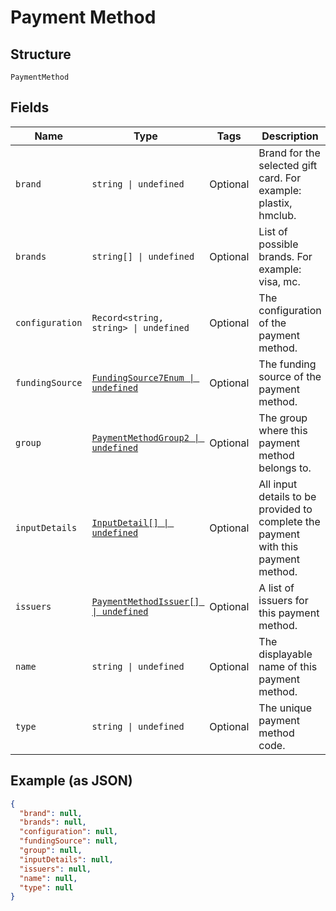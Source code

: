 
# Payment Method

## Structure

`PaymentMethod`

## Fields

| Name | Type | Tags | Description |
|  --- | --- | --- | --- |
| `brand` | `string \| undefined` | Optional | Brand for the selected gift card. For example: plastix, hmclub. |
| `brands` | `string[] \| undefined` | Optional | List of possible brands. For example: visa, mc. |
| `configuration` | `Record<string, string> \| undefined` | Optional | The configuration of the payment method. |
| `fundingSource` | [`FundingSource7Enum \| undefined`](../../doc/models/funding-source-7-enum.md) | Optional | The funding source of the payment method. |
| `group` | [`PaymentMethodGroup2 \| undefined`](../../doc/models/payment-method-group-2.md) | Optional | The group where this payment method belongs to. |
| `inputDetails` | [`InputDetail[] \| undefined`](../../doc/models/input-detail.md) | Optional | All input details to be provided to complete the payment with this payment method. |
| `issuers` | [`PaymentMethodIssuer[] \| undefined`](../../doc/models/payment-method-issuer.md) | Optional | A list of issuers for this payment method. |
| `name` | `string \| undefined` | Optional | The displayable name of this payment method. |
| `type` | `string \| undefined` | Optional | The unique payment method code. |

## Example (as JSON)

```json
{
  "brand": null,
  "brands": null,
  "configuration": null,
  "fundingSource": null,
  "group": null,
  "inputDetails": null,
  "issuers": null,
  "name": null,
  "type": null
}
```

